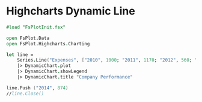 Highcharts Dynamic Line
=======================

```fsharp
#load "FsPlotInit.fsx"

open FsPlot.Data
open FsPlot.Highcharts.Charting

let line =
    Series.Line("Expenses", ["2010", 1000; "2011", 1170; "2012", 560; "2013", 1030])
    |> DynamicChart.plot
    |> DynamicChart.showLegend
    |> DynamicChart.title "Company Performance"

line.Push ("2014", 874)
//line.Close()
```